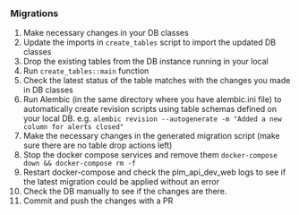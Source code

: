 ### Migrations
1. Make necessary changes in your DB classes
2. Update the imports in `create_tables` script to import the updated DB classes
3. Drop the existing tables from the DB instance running in your local
4. Run `create_tables::main` function
5. Check the latest status of the table matches with the changes you made in DB classes
6. Run Alembic (in the same directory where you have alembic.ini file) to automatically create revision scripts using table schemas defined on your local DB.
e.g. `alembic revision --autogenerate -m "Added a new column for alerts closed"`
7. Make the necessary changes in the generated migration script (make sure there are no table drop actions left)
8. Stop the docker compose services and remove them `docker-compose down && docker-compose rm -f`
9. Restart docker-compose and check the plm_api_dev_web logs to see if the latest migration could be applied without an error
10. Check the DB manually to see if the changes are there.
11. Commit and push the changes with a PR
